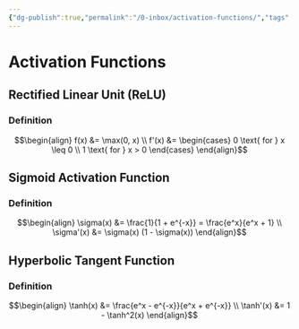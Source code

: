 ```yaml
---
{"dg-publish":true,"permalink":"/0-inbox/activation-functions/","tags":["machine-learning, eth/cil/theory"],"created":"","updated":""}
---
```


# Activation Functions
## Rectified Linear Unit (ReLU)
### Definition
$$\begin{align}
f(x) &= \max(0, x) \\
f'(x) &= \begin{cases}
0 \text{ for } x \leq 0 \\
1 \text{ for } x > 0
\end{cases}
\end{align}$$


## Sigmoid Activation Function
### Definition
$$\begin{align}
\sigma(x) &= \frac{1}{1 + e^{-x}} = \frac{e^x}{e^x + 1} \\
\sigma'(x) &= \sigma(x) (1 - \sigma(x))
\end{align}$$
## Hyperbolic Tangent Function
### Definition
$$\begin{align}
\tanh(x) &= \frac{e^x - e^{-x}}{e^x + e^{-x}} \\
\tanh'(x) &= 1 - \tanh^2(x)
\end{align}$$
